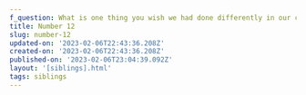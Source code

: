 ```yaml
---
f_question: What is one thing you wish we had done differently in our childhood?
title: Number 12
slug: number-12
updated-on: '2023-02-06T22:43:36.208Z'
created-on: '2023-02-06T22:43:36.208Z'
published-on: '2023-02-06T23:04:39.092Z'
layout: '[siblings].html'
tags: siblings
---
```



